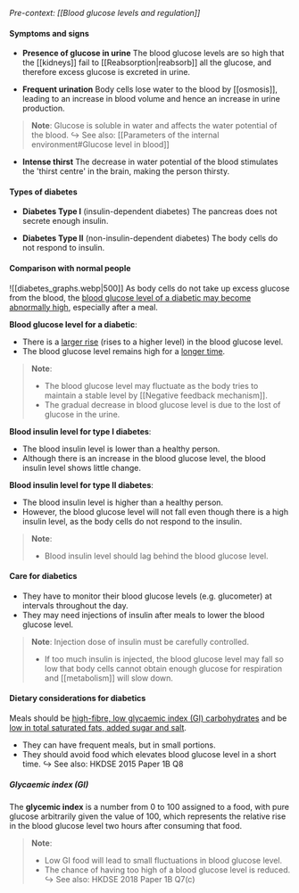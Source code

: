 *Pre-context: [[Blood glucose levels and regulation]]*

#### Symptoms and signs
- **Presence of glucose in urine**
  The blood glucose levels are so high that the [[kidneys]] fail to [[Reabsorption|reabsorb]] all the glucose, and therefore excess glucose is excreted in urine.

- **Frequent urination**
  Body cells lose water to the blood by [[osmosis]], leading to an increase in blood volume and hence an increase in urine production.

> **Note**:
> Glucose is soluble in water and affects the water potential of the blood.
> ↪️ See also: [[Parameters of the internal environment#Glucose level in blood]]

- **Intense thirst**
  The decrease in water potential of the blood stimulates the 'thirst centre' in the brain, making the person thirsty.

#### Types of diabetes
- **Diabetes Type I** (insulin-dependent diabetes)
  The pancreas does not secrete enough insulin.

- **Diabetes Type II** (non-insulin-dependent diabetes)
  The body cells do not respond to insulin.

#### Comparison with normal people
![[diabetes_graphs.webp|500]]
As body cells do not take up excess glucose from the blood, the <u>blood glucose level of a diabetic may become abnormally high</u>, especially after a meal.

**Blood glucose level for a diabetic**:
- There is a <u>larger rise</u> (rises to a higher level) in the blood glucose level.
- The blood glucose level remains high for a <u>longer time</u>.

> **Note**:
> - The blood glucose level may fluctuate as the body tries to maintain a stable level by [[Negative feedback mechanism]].
> - The gradual decrease in blood glucose level is due to the lost of glucose in the urine.

**Blood insulin level for type I diabetes**:
- The blood insulin level is lower than a healthy person.
- Although there is an increase in the blood glucose level, the blood insulin level shows little change.

**Blood insulin level for type II diabetes**:
- The blood insulin level is higher than a healthy person.
- However, the blood glucose level will not fall even though there is a high insulin level, as the body cells do not respond to the insulin.

> **Note**:
> - Blood insulin level should lag behind the blood glucose level.

#### Care for diabetics
- They have to monitor their blood glucose levels (e.g. glucometer) at intervals throughout the day.
- They may need injections of insulin after meals to lower the blood glucose level.

> **Note**:
> Injection dose of insulin must be carefully controlled.
> - If too much insulin is injected, the blood glucose level may fall so low that body cells cannot obtain enough glucose for respiration and [[metabolism]] will slow down.

#### Dietary considerations for diabetics
Meals should be <u>high-fibre, low glycaemic index (GI) carbohydrates</u> and be <u>low in total saturated fats, added sugar and salt</u>.
- They can have frequent meals, but in small portions.
- They should avoid food which elevates blood glucose level in a short time.
↪️ See also: HKDSE 2015 Paper 1B Q8

##### Glycaemic index (GI)
The **glycemic index** is a number from 0 to 100 assigned to a food, with pure glucose arbitrarily given the value of 100, which represents the relative rise in the blood glucose level two hours after consuming that food.

> **Note**:
> - Low GI food will lead to small fluctuations in blood glucose level.
> - The chance of having too high of a blood glucose level is reduced.
> ↪️ See also: HKDSE 2018 Paper 1B Q7(c)
